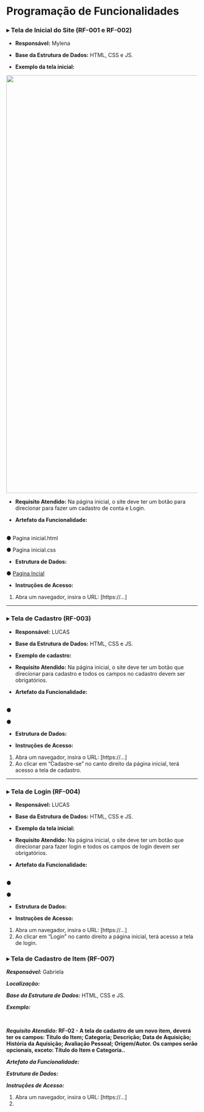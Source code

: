# Programação de Funcionalidades

### ▸ Tela de Inicial do Site (RF-001 e RF-002)

- <b>Responsável:</b> Mylena

- <b>Base da Estrutura de Dados:</b> HTML, CSS e JS.

- <b>Exemplo da tela inicial:</b>

<img src="https://github.com/ICEI-PUC-Minas-PMV-ADS/pmv-ads-2023-2-e1-proj-web-t11-pvm-ads-2023-2-e1-colecoes/blob/main/documentos/img/Página Inicial.JPG" width="1100">

- <b>Requisito Atendido:</b> Na página inicial, o site deve ter um botão para direcionar para fazer um cadastro de conta e Login. 

- <b>Artefato da Funcionalidade:</b>
<br>
● Pagina inicial.html
<br>

● Pagina inicial.css 
<br>

- <b>Estrutura de Dados:</b>

● [Pagina Incial](https://github.com/ICEI-PUC-Minas-PMV-ADS/pmv-ads-2023-2-e1-proj-web-t11-pvm-ads-2023-2-e1-colecoes/tree/main/codigo-fonte/paginaInicial)

- <b>Instruções de Acesso:</b>

1. Abra um navegador, insira o URL: [https://...]


---
### ▸ Tela de Cadastro (RF-003)

- <b>Responsável:</b> LUCAS

- <b>Base da Estrutura de Dados:</b> HTML, CSS e JS.

- <b>Exemplo de cadastro:</b>

- <b>Requisito Atendido:</b> Na página inicial, o site deve ter um botão que direcionar para cadastro e todos os campos no cadastro devem ser obrigatórios. 

- <b>Artefato da Funcionalidade:</b>
<br>
●
<br>

● 
<br>
- <b>Estrutura de Dados:</b>

- <b>Instruções de Acesso:</b>

1. Abra um navegador, insira o URL: [https://...]
2. Ao clicar em “Cadastre-se” no canto direito da página inicial, terá acesso a tela de cadastro.

---

### ▸ Tela de Login (RF-004)

- <b>Responsável:</b> LUCAS

- <b>Base da Estrutura de Dados:</b> HTML, CSS e JS.

- <b>Exemplo da tela inicial:</b>

- <b>Requisito Atendido:</b> Na página inicial, o site deve ter um botão que direcionar para fazer login e todos os campos de login devem ser obrigatórios.

- <b>Artefato da Funcionalidade:</b>
<br>
●
<br>

● 
<br>
- <b>Estrutura de Dados:</b>

- <b>Instruções de Acesso:</b>

1. Abra um navegador, insira o URL: [https://...]
2. Ao clicar em “Login” no canto direito a página inicial, terá acesso a tela de login.

### ▸ Tela de Cadastro de Item (RF-007)

<b>_Responsável:_ </b> Gabriela

<b>_Localização:_ </b> 

<b>_Base da Estrutura de Dados:_ </b> HTML, CSS e JS.

<b>_Exemplo:_ </b>

&nbsp;

<b>_Requisito Atendido:_ RF-02 - A tela de cadastro de um novo item, deverá ter os campos: Título do Item; Categoria; Descrição; Data de Aquisição; História da Aquisição; Avaliação Pessoal; Origem/Autor. Os campos serão opcionais, exceto: Título do Item e Categoria.. </b> 

<b>_Artefato da Funcionalidade:_ </b>

<b>_Estrutura de Dados:_ </b>

<b>_Instruções de Acesso:_ </b>

1. Abra um navegador, insira o URL: [https://...]
2. 

##


